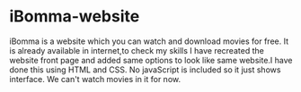 # iBomma-website
iBomma is a website which you can watch and download movies for free. It is already available in internet,to check my skills I have recreated the website front page and added same options to look like same website.I have done this using HTML and CSS. No javaScript is included so it just shows interface. We can't watch movies in it for now.
